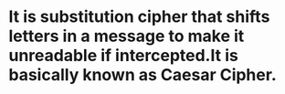 # It is  substitution cipher that shifts letters in a message to make it unreadable if intercepted.It is basically known as Caesar Cipher.
